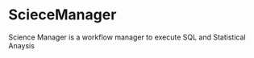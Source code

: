 ScieceManager
=============

Science Manager is a workflow manager to execute SQL and Statistical Anaysis
